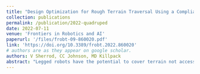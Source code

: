 ```yaml
---
title: "Design Optimization for Rough Terrain Traversal Using a Compliant, Continuum-Joint, Quadruped Robot"
collection: publications
permalink: /publication/2022-quadruped
date: 2022-07-11
venue: 'Frontiers in Robotics and AI'
paperurl: '/files/frobt-09-860020.pdf'
link: 'https://doi.org/10.3389/frobt.2022.860020'
# authors are as they appear on google scholar. 
authors: V Sherrod, CC Johnson, MD Killpack
abstract: "Legged robots have the potential to cover terrain not accessible to wheel-based robots and vehicles. This makes them better suited to perform tasks such as search and rescue in real-world unstructured environments. In addition, pneumatically-actuated, compliant robots may be more suited than their rigid counterparts to real-world unstructured environments with humans where unintentional contact or impact may occur. In this work, we define design metrics for legged robots that evaluate their ability to traverse unstructured terrain, carry payloads, find stable footholds, and move in desired directions. These metrics are demonstrated and validated in a multi-objective design optimization of 10 variables for a 16 degree of freedom, pneumatically actuated, continuum joint quadruped. We also present and validate approximations to preserve numerical tractability for any similar high degree of freedom optimization problem. Finally, we show that the design trends uncovered by our optimization hold in two hardware experiments using robot legs with continuum joints that are built based on the optimization results."
---
```

